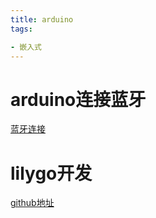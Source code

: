```yaml
---
title: arduino
tags:

- 嵌入式
---
```


# arduino连接蓝牙

[蓝牙连接](https://arduino.nxez.com/2018/04/19/arduino-uses-hc05-bluetooth-module-to-connect-the-phone.html)

# lilygo开发

[github地址](https://github.com/Xinyuan-LilyGO/LilyGo-Document/tree/master?tab=readme-ov-file)
